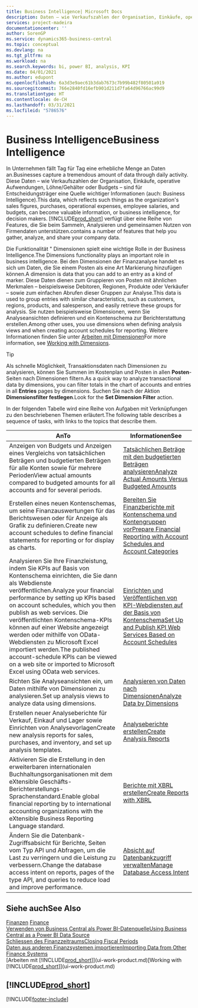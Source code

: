 ```yaml
---
title: Business Intelligence| Microsoft Docs
description: Daten – wie Verkaufszahlen der Organisation, Einkäufe, operative Aufwendungen, Löhne/Gehälter oder Budgets analysieren und erfassen, die für Entscheidungsträger eine Quelle wichtiger Informationen sind.
services: project-madeira
documentationcenter: ''
author: SorenGP
ms.service: dynamics365-business-central
ms.topic: conceptual
ms.devlang: na
ms.tgt_pltfrm: na
ms.workload: na
ms.search.keywords: bi, power BI, analysis, KPI
ms.date: 04/01/2021
ms.author: edupont
ms.openlocfilehash: 6a3d3e9aec61b3dab7673c7b99b482f80501a919
ms.sourcegitcommit: 766e2840fd16efb901d211d7fa64d96766ac99d9
ms.translationtype: HT
ms.contentlocale: de-CH
ms.lasthandoff: 03/31/2021
ms.locfileid: "5786576"
---
```

# <a name="business-intelligence"></a><span data-ttu-id="fd2b6-103">Business Intelligence</span><span class="sxs-lookup"><span data-stu-id="fd2b6-103">Business Intelligence</span></span>
<span data-ttu-id="fd2b6-104">In Unternehmen fällt Tag für Tag eine erhebliche Menge an Daten an.</span><span class="sxs-lookup"><span data-stu-id="fd2b6-104">Businesses capture a tremendous amount of data through daily activity.</span></span> <span data-ttu-id="fd2b6-105">Diese Daten – wie Verkaufszahlen der Organisation, Einkäufe, operative Aufwendungen, Löhne/Gehälter oder Budgets – sind für Entscheidungsträger eine Quelle wichtiger Informationen (auch: Business Intelligence).</span><span class="sxs-lookup"><span data-stu-id="fd2b6-105">This data, which reflects such things as the organization's sales figures, purchases, operational expenses, employee salaries, and budgets, can become valuable information, or business intelligence, for decision makers.</span></span> [!INCLUDE[prod_short](includes/prod_short.md)] <span data-ttu-id="fd2b6-106">verfügt über eine Reihe von Features, die Sie beim Sammeln, Analysieren und gemeinsamen Nutzen von Firmendaten unterstützen.</span><span class="sxs-lookup"><span data-stu-id="fd2b6-106">contains a number of features that help you gather, analyze, and share your company data.</span></span>

<span data-ttu-id="fd2b6-107">Die Funktionalität " Dimensionen spielt eine wichtige Rolle in der Business Intelligence.</span><span class="sxs-lookup"><span data-stu-id="fd2b6-107">The Dimensions functionality plays an important role in business intelligence.</span></span> <span data-ttu-id="fd2b6-108">Bei den Dimensionen der Finanzanalyse handelt es sich um Daten, die Sie einem Posten als eine Art Markierung hinzufügen können.</span><span class="sxs-lookup"><span data-stu-id="fd2b6-108">A dimension is data that you can add to an entry as a kind of marker.</span></span> <span data-ttu-id="fd2b6-109">Diese Daten dienen zum Gruppieren von Posten mit ähnlichen Merkmalen – beispielsweise Debitoren, Regionen, Produkte oder Verkäufer – sowie zum einfachen Abrufen dieser Gruppen zur Analyse.</span><span class="sxs-lookup"><span data-stu-id="fd2b6-109">This data is used to group entries with similar characteristics, such as customers, regions, products, and salesperson, and easily retrieve these groups for analysis.</span></span> <span data-ttu-id="fd2b6-110">Sie nutzen beispielsweise Dimensionen, wenn Sie Analyseansichten definieren und ein Kontenschema zur Berichterstattung erstellen.</span><span class="sxs-lookup"><span data-stu-id="fd2b6-110">Among other uses, you use dimensions  when defining analysis views and when creating account schedules for reporting.</span></span> <span data-ttu-id="fd2b6-111">Weitere Informationen finden Sie unter [Arbeiten mit Dimensionen](finance-dimensions.md)</span><span class="sxs-lookup"><span data-stu-id="fd2b6-111">For more information, see [Working with Dimensions](finance-dimensions.md).</span></span>

> [!TIP]
> <span data-ttu-id="fd2b6-112">Als schnelle Möglichkeit, Transaktionsdaten nach Dimensionen zu analysieren, können Sie Summen im Kostenplan und Posten in allen **Posten**-Seiten nach Dimensionen filtern.</span><span class="sxs-lookup"><span data-stu-id="fd2b6-112">As a quick way to analyze transactional data by dimensions, you can filter totals in the chart of accounts and entries in all **Entries** pages by dimensions.</span></span> <span data-ttu-id="fd2b6-113">Suchen Sie nach der Aktion **Dimensionsfilter festlegen**.</span><span class="sxs-lookup"><span data-stu-id="fd2b6-113">Look for the **Set Dimension Filter** action.</span></span>  

<span data-ttu-id="fd2b6-114">In der folgenden Tabelle wird eine Reihe von Aufgaben mit Verknüpfungen zu den beschriebenen Themen erläutert.</span><span class="sxs-lookup"><span data-stu-id="fd2b6-114">The following table describes a sequence of tasks, with links to the topics that describe them.</span></span>  

| <span data-ttu-id="fd2b6-115">An</span><span class="sxs-lookup"><span data-stu-id="fd2b6-115">To</span></span> | <span data-ttu-id="fd2b6-116">Informationen</span><span class="sxs-lookup"><span data-stu-id="fd2b6-116">See</span></span> |
| --- | --- |
|<span data-ttu-id="fd2b6-117">Anzeigen von Budgets und Anzeigen eines Vergleichs von tatsächlichen Beträgen und budgetierten Beträgen für alle Konten sowie für mehrere Perioden</span><span class="sxs-lookup"><span data-stu-id="fd2b6-117">View actual amounts compared to budgeted amounts for all accounts and for several periods.</span></span>|[<span data-ttu-id="fd2b6-118">Tatsächlichen Beträge mit den budgetierten Beträgen analysieren</span><span class="sxs-lookup"><span data-stu-id="fd2b6-118">Analyze Actual Amounts Versus Budgeted Amounts</span></span>](bi-how-analyze-actual-versus-budget.md)|
|<span data-ttu-id="fd2b6-119">Erstellen eines neuen Kontenschemas, um seine Finanzauswertungen für das Berichtswesen oder für Anzeige als Grafik zu definieren.</span><span class="sxs-lookup"><span data-stu-id="fd2b6-119">Create new account schedules to define financial statements for reporting or for display as charts.</span></span>|[<span data-ttu-id="fd2b6-120">Bereiten Sie Finanzberichte mit Kontenschema und Kontengruppen vor</span><span class="sxs-lookup"><span data-stu-id="fd2b6-120">Prepare Financial Reporting with Account Schedules and Account Categories</span></span>](bi-how-work-account-schedule.md)|
|<span data-ttu-id="fd2b6-121">Analysieren Sie Ihre Finanzleistung, indem Sie KPIs auf Basis von Kontenschema einrichten, die Sie dann als Webdienste veröffentlichen.</span><span class="sxs-lookup"><span data-stu-id="fd2b6-121">Analyze your financial performance by setting up KPIs based on account schedules, which you then publish as web services.</span></span> <span data-ttu-id="fd2b6-122">Die veröffentlichten Kontenschema-KPIs können auf einer Website angezeigt werden oder mithilfe von OData-Webdiensten zu Microsoft Excel importiert werden.</span><span class="sxs-lookup"><span data-stu-id="fd2b6-122">The published account-schedule KPIs can be viewed on a web site or imported to Microsoft Excel using OData web services.</span></span>|[<span data-ttu-id="fd2b6-123">Einrichten und Veröffentlichen von KPI-Webdiensten auf der Basis von Kontenschema</span><span class="sxs-lookup"><span data-stu-id="fd2b6-123">Set Up and Publish KPI Web Services Based on Account Schedules</span></span>](bi-how-to-set-up-and-publish-kpi-web-services-based-on-account-schedules.md)|
|<span data-ttu-id="fd2b6-124">Richten Sie Analyseansichten ein, um Daten mithilfe von Dimensionen zu analysieren.</span><span class="sxs-lookup"><span data-stu-id="fd2b6-124">Set up analysis views to analyze data using dimensions.</span></span>|[<span data-ttu-id="fd2b6-125">Analysieren von Daten nach Dimensionen</span><span class="sxs-lookup"><span data-stu-id="fd2b6-125">Analyze Data by Dimensions</span></span>](bi-how-analyze-data-dimension.md)|
|<span data-ttu-id="fd2b6-126">Erstellen neuer Analyseberichte für Verkauf, Einkauf und Lager sowie Einrichten von Analysevorlagen</span><span class="sxs-lookup"><span data-stu-id="fd2b6-126">Create new analysis reports for sales, purchases, and inventory, and set up analysis templates.</span></span>|[<span data-ttu-id="fd2b6-127">Analyseberichte erstellen</span><span class="sxs-lookup"><span data-stu-id="fd2b6-127">Create Analysis Reports</span></span>](bi-how-create-analysis-views-reports.md)|
|<span data-ttu-id="fd2b6-128">Aktivieren Sie die Erstellung  in den erweiterbaren internationalen Buchhaltungsorganisationen mit dem eXtensible Geschäfts-Berichterstellungs-Sprachenstandard.</span><span class="sxs-lookup"><span data-stu-id="fd2b6-128">Enable global financial reporting by to international accounting organizations with the eXtensible Business Reporting Language standard.</span></span>|[<span data-ttu-id="fd2b6-129">Berichte mit XBRL erstellen</span><span class="sxs-lookup"><span data-stu-id="fd2b6-129">Create Reports with XBRL</span></span>](bi-create-reports-with-xbrl.md)|
|<span data-ttu-id="fd2b6-130">Ändern Sie die Datenbank-Zugriffsabsicht für Berichte, Seiten vom Typ API und Abfragen, um die Last zu verringern und die Leistung zu verbessern.</span><span class="sxs-lookup"><span data-stu-id="fd2b6-130">Change the database access intent on reports, pages of the type API, and queries to reduce load and improve performance.</span></span>|[<span data-ttu-id="fd2b6-131">Absicht auf Datenbankzugriff verwalten</span><span class="sxs-lookup"><span data-stu-id="fd2b6-131">Manage Database Access Intent</span></span>](admin-data-access-intent.md)|

## <a name="see-also"></a><span data-ttu-id="fd2b6-132">Siehe auch</span><span class="sxs-lookup"><span data-stu-id="fd2b6-132">See Also</span></span>
<span data-ttu-id="fd2b6-133">[Finanzen](finance.md)  </span><span class="sxs-lookup"><span data-stu-id="fd2b6-133">[Finance](finance.md)  </span></span>  
[<span data-ttu-id="fd2b6-134">Verwenden von Business Central als Power BI-Datenquelle</span><span class="sxs-lookup"><span data-stu-id="fd2b6-134">Using Business Central as a Power BI Data Source</span></span>](across-how-use-financials-data-source-powerbi.md)  
[<span data-ttu-id="fd2b6-135">Schliessen des Finanzzeitraums</span><span class="sxs-lookup"><span data-stu-id="fd2b6-135">Closing Fiscal Periods</span></span>](year-close-years-periods.md)  
[<span data-ttu-id="fd2b6-136">Daten aus anderen Finanzsystemen importieren</span><span class="sxs-lookup"><span data-stu-id="fd2b6-136">Importing Data from Other Finance Systems</span></span>](across-import-data-configuration-packages.md)  
<span data-ttu-id="fd2b6-137">[Arbeiten mit [!INCLUDE[prod_short](includes/prod_short.md)]](ui-work-product.md)</span><span class="sxs-lookup"><span data-stu-id="fd2b6-137">[Working with [!INCLUDE[prod_short](includes/prod_short.md)]](ui-work-product.md)</span></span>

## [!INCLUDE[prod_short](includes/free_trial_md.md)]  


[!INCLUDE[footer-include](includes/footer-banner.md)]